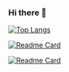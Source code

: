 ### Hi there 👋


[![Top Langs](https://github-readme-stats.vercel.app/api/top-langs/?username=mehkey&exclude_repo=leetcode&hide=jupyter%20notebook&custom_title=Top%20Languages&langs_count=10)](https://github.com/mehkey/github-readme-stats)

[![Readme Card](https://github-readme-stats.vercel.app/api/pin/?username=mehkey&repo=system-design)](https://github.com/mehkey/system-design)

[![Readme Card](https://github-readme-stats.vercel.app/api/pin/?username=mehkey&repo=leetcode)](https://github.com/mehkey/leetcode)


<!--
**mehkey/mehkey** is a ✨ _special_ ✨ repository because its `README.md` (this file) appears on your GitHub profile.

Here are some ideas to get you started:

- 🔭 I’m currently working on ...
- 🌱 I’m currently learning ...
- 👯 I’m looking to collaborate on ...
- 🤔 I’m looking for help with ...
- 💬 Ask me about ...
- 📫 How to reach me: ...
- 😄 Pronouns: ...
- ⚡ Fun fact: ...
-->
